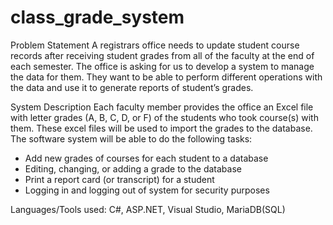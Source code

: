 # class_grade_system

Problem Statement
A registrars office needs to update student course records after receiving student grades from all of the faculty at the end of each semester. 
The office is asking for us to develop a system to manage the data for them. 
They want to be able to perform different operations with the data and use it to generate reports of student’s grades.

System Description
Each faculty member provides the office an Excel file with letter grades (A, B, C, D, or F) of the students who took course(s) with them. 
These excel files will be used to import the grades to the database. The software system will be able to do the following tasks:
- Add new grades of courses for each student to a database
- Editing, changing, or adding a grade to the database
- Print a report card (or transcript) for a student
- Logging in and logging out of system for security purposes

Languages/Tools used: C#, ASP.NET, Visual Studio, MariaDB(SQL)
